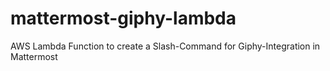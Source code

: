 # mattermost-giphy-lambda
AWS Lambda Function to create a Slash-Command for Giphy-Integration in Mattermost

